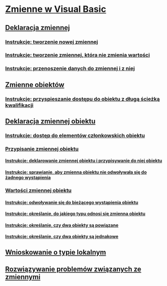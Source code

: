 # [Zmienne w Visual Basic](index.md)
## [Deklaracja zmiennej](variable-declaration.md)
### [Instrukcje: tworzenie nowej zmiennej](how-to-create-a-new-variable.md)
### [Instrukcje: tworzenie zmiennej, która nie zmienia wartości](how-to-create-a-variable-that-does-not-change-in-value.md)
### [Instrukcje: przenoszenie danych do zmiennej i z niej](how-to-move-data-into-and-out-of-a-variable.md)
## [Zmienne obiektów](object-variables.md)
### [Instrukcje: przyspieszanie dostępu do obiektu z długą ścieżką kwalifikacji](how-to-speed-up-access-to-an-object-with-a-long-qualification-path.md)
## [Deklaracja zmiennej obiektu](object-variable-declaration.md)
### [Instrukcje: dostęp do elementów członkowskich obiektu](how-to-access-members-of-an-object.md)
### [Przypisanie zmiennej obiektu](object-variable-assignment.md)
#### [Instrukcje: deklarowanie zmiennej obiektu i przypisywanie do niej obiektu](how-to-declare-an-object-variable-and-assign-an-object-to-it.md)
#### [Instrukcje: sprawianie, aby zmienna obiektu nie odwoływała się do żadnego wystąpienia](how-to-make-an-object-variable-not-refer-to-any-instance.md)
### [Wartości zmiennej obiektu](object-variable-values.md)
#### [Instrukcje: odwoływanie się do bieżącego wystąpienia obiektu](how-to-refer-to-the-current-instance-of-an-object.md)
#### [Instrukcje: określanie, do jakiego typu odnosi się zmienna obiektu](how-to-determine-what-type-an-object-variable-refers-to.md)
#### [Instrukcje: określanie, czy dwa obiekty są powiązane](how-to-determine-whether-two-objects-are-related.md)
#### [Instrukcje: określanie, czy dwa obiekty są jednakowe](how-to-determine-whether-two-objects-are-identical.md)
## [Wnioskowanie o typie lokalnym](local-type-inference.md)
## [Rozwiązywanie problemów związanych ze zmiennymi](troubleshooting-variables.md)